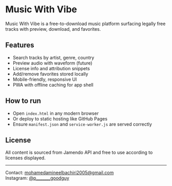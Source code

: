 # Music With Vibe

Music With Vibe is a free-to-download music platform surfacing legally free tracks with preview, download, and favorites.

## Features

- Search tracks by artist, genre, country
- Preview audio with waveform (future)
- License info and attribution snippets
- Add/remove favorites stored locally
- Mobile-friendly, responsive UI
- PWA with offline caching for app shell

## How to run

- Open `index.html` in any modern browser
- Or deploy to static hosting like GitHub Pages
- Ensure `manifest.json` and `service-worker.js` are served correctly

## License

All content is sourced from Jamendo API and free to use according to licenses displayed.

---

Contact: mohamedamineelbachiri2005@gmail.com  
Instagram: [@p_______goodguy](https://www.instagram.com/p_______goodguy?igsh=MWFxY2kxNDlqd2R5Mg==)
